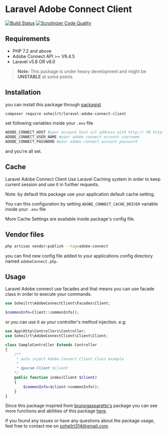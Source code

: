 # Laravel Adobe Connect Client 
[![Build Status](https://travis-ci.org/soheilrt/laravel-adobe-connect-client.svg?branch=master)](https://travis-ci.org/soheilrt/laravel-adobe-connect-client)
[![Scrutinizer Code Quality](https://scrutinizer-ci.com/g/soheilrt/laravel-adobe-connect-client/badges/quality-score.png?b=master)](https://scrutinizer-ci.com/g/soheilrt/laravel-adobe-connect-client/?branch=master)


## Requirements
* PHP 7.2 and above
* Adobe Connect API >= V9.4.5
* Laravel v5.8 OR v6.0

> __Note:__ This package is under heavy development and might be 	__UNSTABLE__ at some points.

## Installation
you can install this package through [packagist](https://packagist.org/packages/soheilrt/laravel-adobe-connect-client)
```bash
composer require soheilrt/laravel-adobe-connect-client
```
set following variables inside your `.env` file
```bash
ADOBE_CONNECT_HOST #your account host url address with http:// OR https:// prefix
ADOBE_CONNECT_USER_NAME #your adobe connect account username
ADOBE_CONNECT_PASSWORD #your adobe connect account password
``` 
and you're all set.

## Cache
Laravel Adobe Connect Client Use Laravel Caching system in order to keep current session and use it in further requests.

Note: by default this package use your application default cache setting.

You can this configuration by setting `ADOBE_CONNECT_CACHE_DRIVER` variable inside your `.env` file

More Cache Settings are available inside package's config file.

## Vendor files
 ```bash
php artisan vendor:publish --tag=adobe-connect
 ```
you can find new config file added to your applications config directory named `adobeConnect.php`.

## Usage
Laravel Adobe connect use facades and that means you can use facade class in order to execute your commands.
  
```php
use Soheilrt\AdobeConnectClient\Facades\Client;

$commonInfo=Client::commonInfo();
```

or you can use it as your controller's method injection. e.g:
```php
use App\Http\Controllers\Controller;
use Soheilrt\AdobeConnectClient\Client\Client;

class SampleController Extends Controller
{
    /**
     * auto inject Adobe Connect Client Class example
     *
     * @param Client $client
    */
    public function index(Client $client)
    {
        $commonInfo=$client->commonInfo();
    }
}
``` 
Since this package inspired from [brunogasparetto's](https://github.com/brunogasparetto/AdobeConnectClient) package
you can see more functions and abilities of this package [here](https://brunogasparetto.github.io/AdobeConnectClient/).

If you found any issues or have any questions about the package usage, feel free to contact me on [soheilrt314@gmail.com](mailto://soheilrt314@gmail.com).  
